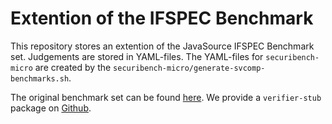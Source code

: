 # Extention of the IFSPEC Benchmark

This repository stores an extention of the JavaSource IFSPEC Benchmark set.
Judgements are stored in YAML-files.
The YAML-files for ```securibench-micro``` are created by the ```securibench-micro/generate-svcomp-benchmarks.sh```.

The original benchmark set can be found [here](www.spp-rs3.de/IFSpec).
We provide a ```verifier-stub``` package on [Github](https://github.com/tudo-aqua/verifier-stub).
